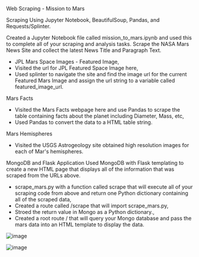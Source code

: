 Web Scraping - Mission to Mars

Scraping
Using Jupyter Notebook, BeautifulSoup, Pandas, and Requests/Splinter.

Created a Jupyter Notebook file called mission_to_mars.ipynb and used this to complete all of your scraping and analysis tasks. Scrape the NASA Mars News Site and collect the latest News Title and Paragraph Text.
- JPL Mars Space Images - Featured Image,
- Visited the url for JPL Featured Space Image here,
- Used splinter to navigate the site and find the image url for the current Featured Mars Image and assign the url string to a variable called featured_image_url.


Mars Facts
- Visited the Mars Facts webpage here and use Pandas to scrape the table containing facts about the planet including Diameter, Mass, etc,
- Used Pandas to convert the data to a HTML table string.


Mars Hemispheres
- Visited the USGS Astrogeology site obtained high resolution images for each of Mar's hemispheres.


MongoDB and Flask Application
Used MongoDB with Flask templating to create a new HTML page that displays all of the information that was scraped from the URLs above.

- scrape_mars.py with a function called scrape that will execute all of your scraping code from above and return one Python dictionary containing all of the scraped data,
- Created a route called /scrape that will import scrape_mars.py,
- Stroed the return value in Mongo as a Python dictionary.,
- Created a root route / that will query your Mongo database and pass the mars data into an HTML template to display the data.

![image](https://user-images.githubusercontent.com/63757160/109666738-17efb280-7b35-11eb-88fa-aaedbc732fa0.png)

![image](https://user-images.githubusercontent.com/63757160/109666793-250ca180-7b35-11eb-82dd-d6ccf331ee1e.png)

